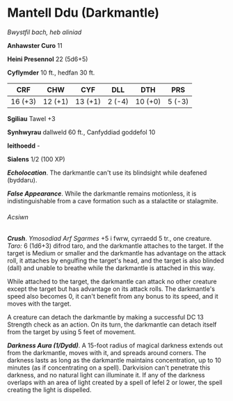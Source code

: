 # Mantell Ddu (Darkmantle)

*Bwystfil bach, heb aliniad*

**Anhawster Curo** 11

**Heini Presennol** 22 (5d6+5)

**Cyflymder** 10 ft., hedfan 30 ft.

| CRF     | CHW     | CYF     | DLL    | DTH     | PRS    |
|---------|---------|---------|--------|---------|--------|
| 16 (+3) | 12 (+1) | 13 (+1) | 2 (-4) | 10 (+0) | 5 (-3) |

**Sgiliau** Tawel +3

**Synhwyrau** dallweld 60 ft., Canfyddiad goddefol 10

**Ieithoedd** -

**Sialens** 1/2 (100 XP)

***Echolocation***. The darkmantle can't use its blindsight while deafened (byddaru).

***False Appearance***. While the darkmantle remains motionless, it is indistinguishable from a cave formation such as a stalactite or stalagmite.

###### Acsiwn

***Crush***. *Ymosodiad Arf Sgarmes* +5 i fwrw, cyrraedd 5 tr., one creature. *Taro:* 6 (1d6+3) difrod taro, and the darkmantle attaches to the target. If the target is Medium or smaller and the darkmantle has advantage on the attack roll, it attaches by engulfing the target's head, and the target is also blinded (dall) and unable to breathe while the darkmantle is attached in this way.

While attached to the target, the darkmantle can attack no other creature except the target but has advantage on its attack rolls. The darkmantle's speed also becomes 0, it can't benefit from any bonus to its speed, and it moves with the target.

A creature can detach the darkmantle by making a successful DC 13 Strength check as an action. On its turn, the darkmantle can detach itself from the target by using 5 feet of movement.

***Darkness Aura (1/Dydd)***. A 15-foot radius of magical darkness extends out from the darkmantle, moves with it, and spreads around corners. The darkness lasts as long as the darkmantle maintains concentration, up to 10 minutes (as if concentrating on a spell). Darkvision can't penetrate this darkness, and no natural light can illuminate it. If any of the darkness overlaps with an area of light created by a spell of lefel 2 or lower, the spell creating the light is dispelled.